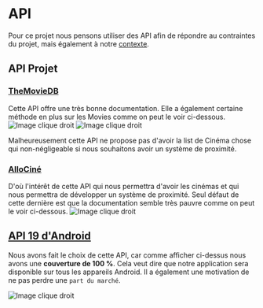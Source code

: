 # API
Pour ce projet nous pensons utiliser des API afin de répondre au contraintes du projet, mais également à notre [contexte](../README.md).

## API Projet
### [TheMovieDB](https://developers.themoviedb.org/3/getting-started)
Cette API offre une très bonne documentation. Elle a également certaine méthode en plus sur les Movies comme on peut le voir ci-dessous.
![Image clique droit](/Img/API_TheMovieDB1.png)
![Image clique droit](/Img/API_TheMovieDB2.png)

Malheureusement cette API ne propose pas d'avoir la list de Cinéma chose qui non-négligeable si nous souhaitons avoir un système de proximité.

### [AlloCiné](https://wiki.gromez.fr/dev/api/allocine_v3)
D'où l'intérêt de cette API qui nous permettra d'avoir les cinémas et qui nous permettra de développer un système de proximité.
Seul défaut de cette dernière est que la documentation semble très pauvre comme on peut le voir ci-dessous.
![Image clique droit](/Img/API_AlloCine.png)


## [API 19 d'Android](https://developer.android.com/about/versions/kitkat)
Nous avons fait le choix de cette API, car comme afficher ci-dessus nous avons une **couverture de 100 %**.
Cela veut dire que notre application sera disponible sur tous les appareils Android. Il a également une motivation de ne pas perdre une `part du marché`.

![Image clique droit](/Img/API19.png)

